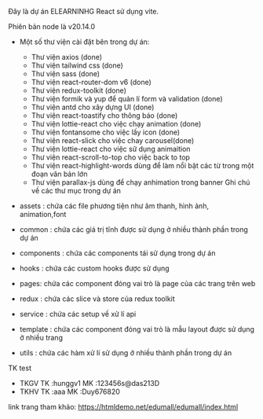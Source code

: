 Đây là dự án ELEARNINHG React sử dụng vite. 


Phiên bản node là v20.14.0

- Một số thư viện cài đặt bên trong dự án:
  - Thư viện axios (done)
  - Thư viện tailwind css (done)
  - Thư viện sass (done)
  - Thư viện react-router-dom v6 (done)
  - Thư viện redux-toolkit (done)
  - Thư viện formik và yup để quản lí form và validation (done)
  - Thư viện antd cho xây dựng UI (done)
  - Thư viện react-toastify cho thông báo  (done)
  - Thư viện lottie-react cho việc chạy animation (done)
  - Thư viện fontansome cho việc lấy icon  (done)
  - Thư viện react-slick cho việc chay carousel(done)
  - Thư viện lottie-react cho việc sữ dụng animaition
  - Thư viện react-scroll-to-top cho việc back to top
  - Thư viện react-highlight-words dùng để làm nổi bật các từ trong một đoạn văn bản lớn
  - Thư viện parallax-js dùng để chạy anhimation trong banner
Ghi chú về các thư mục trong dự án

- assets : chứa các file phương tiện như âm thanh, hình ảnh, animation,font
- common : chứa các giá trị tĩnh được sử dụng ở nhiều thành phần trong dự án
- components : chứa các components tái sử dụng trong dự án
- hooks : chứa các custom hooks được sử dụng
- pages: chứa các component đóng vai trò là page của các trang trên web
- redux : chứa các slice và store của redux toolkit
- service : chứa các setup về xử lí api
- template : chứa các component đóng vai trò là mẫu layout được sử dụng ở nhiều trang
- utils : chứa các hàm xử lí sử dụng ở nhiều thành phần trong dự án

TK test
- TKGV
TK :hunggv1
MK :123456s@das213D
- TKHV
TK :aaa
MK :Duy676820

link trang tham khảo: https://htmldemo.net/edumall/edumall/index.html







